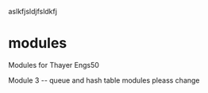 aslkfjsldjfsldkfj
# modules
Modules for Thayer Engs50


Module 3 -- queue and hash table modules
pleass change
